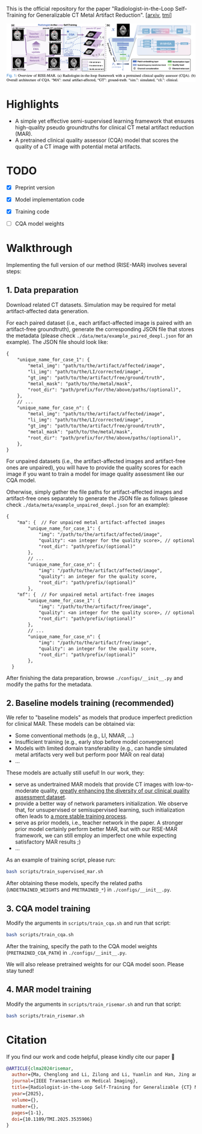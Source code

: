This is the official repository for the paper "Radiologist-in-the-Loop Self-Training for Generalizable CT Metal Artifact Reduction". [[arxiv](https://arxiv.org/abs/2501.15610), [tmi](https://ieeexplore.ieee.org/document/10857416)]

![](figs/overview.png)

# Highlights
- A simple yet effective semi-supervised learning framework that ensures high-quality pseudo groundtruths for clinical CT metal artifact reduction (MAR).
- A pretrained clinical quality assessor (CQA) model that scores the quality of a CT image with potential metal artifacts.

# TODO
- [x] Preprint version
- [x] Model implementation code
- [x] Training code
- [ ] CQA model weights


# Walkthrough
Implementing the full version of our method (RISE-MAR) involves several steps:
## 1. Data preparation
Download related CT datasets. Simulation may be required for metal artifact-affected data generation. 

For each paired dataset (i.e., each artifact-affected image is paired with an artifact-free groundtruth), generate the corresponding JSON file that stores the metadata (please check `./data/meta/example_paired_deepl.json` for an example). The JSON file should look like:
```jsonc
{
    "unique_name_for_case_1": {
        "metal_img": "path/to/the/artifact/affected/image",
        "li_img": "path/to/the/LI/corrected/image",
        "gt_img": "path/to/the/artifact/free/ground/truth",
        "metal_mask": "path/to/the/metal/mask",
        "root_dir": "path/prefix/for/the/above/paths/(optional)",
    },
    // ...
    "unique_name_for_case_n": {
        "metal_img": "path/to/the/artifact/affected/image",
        "li_img": "path/to/the/LI/corrected/image",
        "gt_img": "path/to/the/artifact/free/ground/truth",
        "metal_mask": "path/to/the/metal/mask",
        "root_dir": "path/prefix/for/the/above/paths/(optional)",
    },
}
```

For unpaired datasets (i.e., the artifact-affected images and artifact-free ones are unpaired), you will have to provide the quality scores for each image if you want to train a model for image quality assessment like our CQA model. 

Otherwise, simply gather the file paths for artifact-affected images and artifact-free ones separately to generate the JSON file as follows (please check `./data/meta/example_unpaired_deepl.json` for an example):
```jsonc
{
    "ma": {  // For unpaired metal artifact-affected images
        "unique_name_for_case_1": {
            "img": "/path/to/the/artifact/affected/image",
            "quality": <an integer for the quality score>, // optional
            "root_dir": "path/prefix/(optional)"
        },
        // ...
        "unique_name_for_case_n": {
            "img": "/path/to/the/artifact/affected/image",
            "quality": an integer for the quality score,
            "root_dir": "path/prefix/(optional)"
        },
    "mf": {  // For unpaired metal artifact-free images
        "unique_name_for_case_1": {
            "img": "/path/to/the/artifact/free/image",
            "quality": <an integer for the quality score>, // optional
            "root_dir": "path/prefix/(optional)"
        },
        // ...
        "unique_name_for_case_n": {
            "img": "/path/to/the/artifact/free/image",
            "quality": an integer for the quality score,
            "root_dir": "path/prefix/(optional)"
        },
  }
```

After finishing the data preparation, browse `./configs/__init__.py` and modify the paths for the metadata.


## 2. Baseline models training (recommended)
We refer to "baseline models" as models that produce imperfect prediction for clinical MAR. These models can be obtained via:
- Some conventional methods (e.g., LI, NMAR, ...)
- Insufficient training (e.g., early stop before model convergence)
- Models with limited domain transferability (e.g., can handle simulated metal artifacts very well but perform poor MAR on real data)
- ...

These models are actually still useful! In our work, they:
- serve as undertrained MAR models that provide CT images with low-to-moderate quality, <u>greatly enhancing the diversity of our clinical quality assessment dataset</u>.
- provide a better way of network parameters initialization. We observe that, for unsupervised or semisupervised learning, such initialization often leads to <u>a more stable training process</u>.
- serve as prior models, i.e., teacher network in the paper. A stronger prior model certainly perform better MAR, but with our RISE-MAR framework, we can still employ an imperfect one while expecting satisfactory MAR results ;) 
- ...

As an example of training script, please run:
```sh
bash scripts/train_supervised_mar.sh
```
After obtaining these models, specify the related paths (`UNDETRAINED_WEIGHTS` and `PRETRAINED_*`) in `./configs/__init__.py`.


## 3. CQA model training
Modify the arguments in `scripts/train_cqa.sh` and run that script:
```sh
bash scripts/train_cqa.sh
```

After the training, specify the path to the CQA model weights (`PRETRAINED_CQA_PATH`) in `./configs/__init__.py`.

We will also release pretrained weights for our CQA model soon. Please stay tuned!


## 4. MAR model training
Modify the arguments in `scripts/train_risemar.sh` and run that script:
```sh
bash scripts/train_risemar.sh
```


# Citation
If you find our work and code helpful, please kindly cite our paper :blue_heart:

```bibtex
@ARTICLE{clma2024risemar,
  author={Ma, Chenglong and Li, Zilong and Li, Yuanlin and Han, Jing and Zhang, Junping and Zhang, Yi and Liu, Jiannan and Shan, Hongming},
  journal={IEEE Transactions on Medical Imaging}, 
  title={Radiologist-in-the-Loop Self-Training for Generalizable {CT} Metal Artifact Reduction}, 
  year={2025},
  volume={},
  number={},
  pages={1-1},
  doi={10.1109/TMI.2025.3535906}
}
```